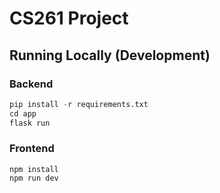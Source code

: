 # CS261 Project

## Running Locally (Development)

### Backend
```python
pip install -r requirements.txt
cd app
flask run
```

### Frontend
```
npm install
npm run dev
```